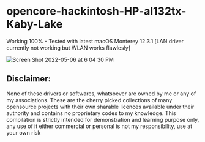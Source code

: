 # opencore-hackintosh-HP-al132tx-Kaby-Lake

Working 100% - Tested with latest macOS Monterey 12.3.1
[LAN driver currently not working but WLAN works flawlesly]

![Screen Shot 2022-05-06 at 6 04 30 PM](https://user-images.githubusercontent.com/43669876/167128579-f0fd5b7a-6d00-416f-93dc-66678f7a1f79.png)


## Disclaimer:
None of these drivers or softwares, whatsoever are owned by me or any of my associations.
These are the cherry picked collections of many opensource projects with their own sharable licences available under their authority and contains no proprietary codes to my knowledge.
This compilation is strictly intended for demonstration and learning purpose only, any use of it either commercial or personal is not my responsibility, use at your own risk
